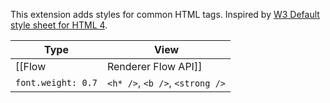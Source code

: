 This extension adds styles for common HTML tags. Inspired by [W3 Default style sheet for HTML 4](https://www.w3.org/TR/CSS2/sample.html).

|Type|View|
|---|---|
|[[Flow|Renderer Flow API]]|`<div />`, `<dd />`, `<dl />`, `<dt />`, `<ol />`, `<ul />`, `<menu />`, `<li />`, `<pre />`, `<address />`, `<h1 />`, `<h2 />`, `<h3 />`, `<h4 />`, `<h5 />`, `<h6 />`, `<p />`, `<fieldset />`, `<form />`, `<blockquote />`, `<input />`, `<select />`|
|`font.weight: 0.7`|`<h* />`, `<b />`, `<strong />`|